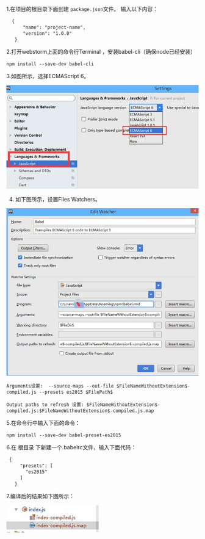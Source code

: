 1.在项目的根目录下面创建 `package.json`文件。
输入以下内容：

```
  {
      "name": "project-name",
      "version": "1.0.0"
   }
```
2.打开webstorm上面的命令行Terminal ，安装babel-cli（确保node已经安装）

```
npm install --save-dev babel-cli
```
3.如图所示，选择ECMAScript 6。

![](../image/babel-1.jpg)

4. 如下图所示，设置Files Watchers。

![](../image/babel-2.jpg)

```
Arguments设置:  --source-maps --out-file $FileNameWithoutExtension$-compiled.js --presets es2015 $FilePath$

Output paths to refresh 设置: $FileNameWithoutExtension$-compiled.js:$FileNameWithoutExtension$-compiled.js.map
```
5.在命令行中输入下面的命令：
```
npm install --save-dev babel-preset-es2015
```
6.在 根目录 下新建一个.babelrc文件，输入下面代码：
```
 {
     "presets": [
       "es2015"
     ]
   }
```
7.编译后的结果如下图所示：

![](../image/babel-3.jpg)
